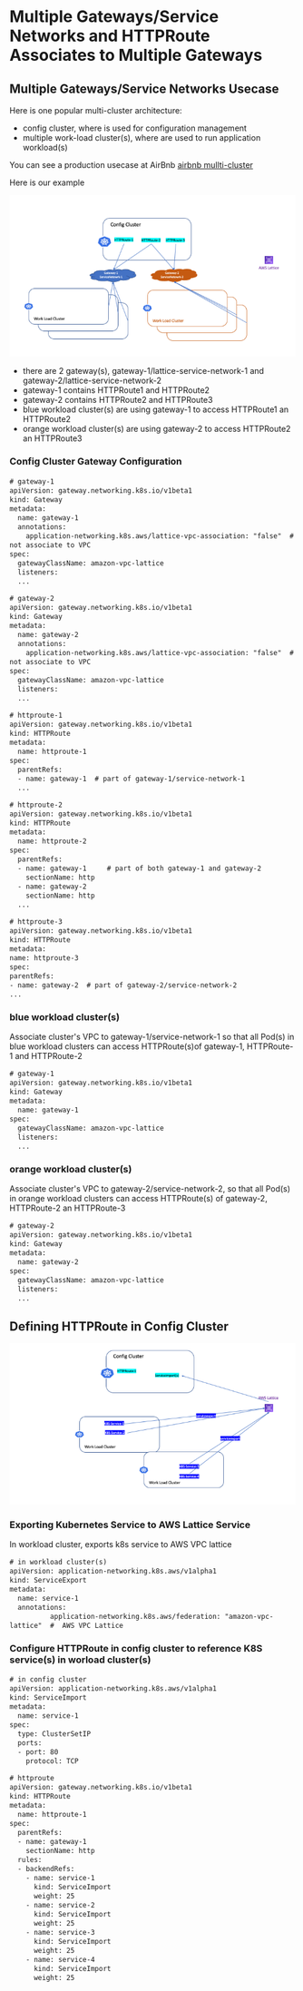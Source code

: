 # Multiple Gateways/Service Networks and HTTPRoute Associates to Multiple Gateways

## Multiple Gateways/Service Networks Usecase

Here is one popular multi-cluster architecture:

- config cluster, where is used for configuration management
- multiple work-load cluster(s), where are used to run application workload(s)

You can see a production usecase at AirBnb [airbnb mullti-cluster](https://www.youtube.com/watch?v=1D8lg36ZNHs)

Here is our example

![Config Cluster and multiple workload cluster](../images/multi-sn.png)

- there are 2 gateway(s), gateway-1/lattice-service-network-1 and gateway-2/lattice-service-network-2
- gateway-1 contains HTTPRoute1 and HTTPRoute2
- gateway-2 contains HTTPRoute2 and HTTPRoute3
- blue workload cluster(s) are using gateway-1 to access HTTPRoute1 an HTTPRoute2
- orange workload cluster(s) are using gateway-2 to access HTTPRoute2 an HTTPRoute3

### Config Cluster Gateway Configuration

```
# gateway-1
apiVersion: gateway.networking.k8s.io/v1beta1
kind: Gateway
metadata:
  name: gateway-1
  annotations:
    application-networking.k8s.aws/lattice-vpc-association: "false"  # not associate to VPC
spec:
  gatewayClassName: amazon-vpc-lattice
  listeners:
  ...
```

```
# gateway-2
apiVersion: gateway.networking.k8s.io/v1beta1
kind: Gateway
metadata:
  name: gateway-2
  annotations:
    application-networking.k8s.aws/lattice-vpc-association: "false"  # not associate to VPC
spec:
  gatewayClassName: amazon-vpc-lattice
  listeners:
  ...
```

```
# httproute-1
apiVersion: gateway.networking.k8s.io/v1beta1
kind: HTTPRoute
metadata:
  name: httproute-1
spec:
  parentRefs:
  - name: gateway-1  # part of gateway-1/service-network-1
  ...
```

```
# httproute-2
apiVersion: gateway.networking.k8s.io/v1beta1
kind: HTTPRoute
metadata:
  name: httproute-2
spec:
  parentRefs:
  - name: gateway-1     # part of both gateway-1 and gateway-2
    sectionName: http
  - name: gateway-2
    sectionName: http
  ...
```

```
# httproute-3
apiVersion: gateway.networking.k8s.io/v1beta1
kind: HTTPRoute
metadata:
name: httproute-3
spec:
parentRefs:
- name: gateway-2  # part of gateway-2/service-network-2
...
```

### blue workload cluster(s)

Associate cluster's VPC to gateway-1/service-network-1 so that all Pod(s) in blue workload clusters can access HTTPRoute(s)of gateway-1, HTTPRoute-1 and HTTPRoute-2

```
# gateway-1
apiVersion: gateway.networking.k8s.io/v1beta1
kind: Gateway
metadata:
  name: gateway-1
spec:
  gatewayClassName: amazon-vpc-lattice
  listeners:
  ...
```

### orange workload cluster(s)

Associate cluster's VPC to gateway-2/service-network-2, so that all Pod(s) in orange workload clusters can access HTTPRoute(s) of gateway-2, HTTPRoute-2 an HTTPRoute-3

```
# gateway-2
apiVersion: gateway.networking.k8s.io/v1beta1
kind: Gateway
metadata:
  name: gateway-2
spec:
  gatewayClassName: amazon-vpc-lattice
  listeners:
  ...
```

## Defining HTTPRoute in Config Cluster

![ServiceImport](../images/serviceimport.png)

### Exporting Kubernetes Service to AWS Lattice Service

In workload cluster, exports k8s service to AWS VPC lattice

```
# in workload cluster(s)
apiVersion: application-networking.k8s.aws/v1alpha1
kind: ServiceExport
metadata:
  name: service-1
  annotations:
          application-networking.k8s.aws/federation: "amazon-vpc-lattice"  #  AWS VPC Lattice
```

### Configure HTTPRoute in config cluster to reference K8S service(s) in worload cluster(s)

```
# in config cluster
apiVersion: application-networking.k8s.aws/v1alpha1
kind: ServiceImport
metadata:
  name: service-1
spec:
  type: ClusterSetIP
  ports:
  - port: 80
    protocol: TCP
```

```
# httproute
apiVersion: gateway.networking.k8s.io/v1beta1
kind: HTTPRoute
metadata:
  name: httproute-1
spec:
  parentRefs:
  - name: gateway-1
    sectionName: http
  rules:
  - backendRefs:
    - name: service-1
      kind: ServiceImport
      weight: 25
    - name: service-2
      kind: ServiceImport
      weight: 25
    - name: service-3
      kind: ServiceImport
      weight: 25
    - name: service-4
      kind: ServiceImport
      weight: 25
```
